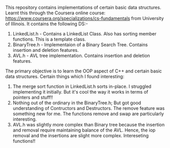 This repository contains implementations of certain basic data structures. Learnt this through the Coursera online course: 
https://www.coursera.org/specializations/cs-fundamentals from University of Illinois. It contains the following DS:-
1) LinkedList.h - Contains a LinkedList Class. Also has sorting member functions. This is a template class. 
2) BinaryTree.h - Implementaion of a Binary Search Tree. Contains insertion and deletion features.
3) AVL.h - AVL tree implementation. Contains insertion and deletion features.

The primary objective is to learn the OOP aspect of C++ and certain basic data structures. Certain things which I 
found interesting:
1) The merge sort function in LinkedList.h sorts in-place. I struggled implementing it initially. But it's cool the way it
works in terms of pointers and stuff!!
2) Nothing out of the ordinary in the BinaryTree.h; But got good understanding of Contructors and Destructors. The remove 
feature was something new for me. The functions remove and swap are particularly interesting.
3) AVL.h was slightly more complex than Binary tree because the insertion and removal require maintaining balance of the AVL.
Hence, the iop removal and the insertions are slight more complex. Intereseting functions!!
